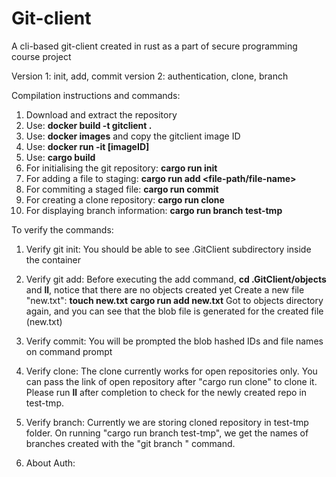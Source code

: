 # Git-client
A cli-based git-client created in rust as a part of secure programming course project

Version 1: init, add, commit
version 2: authentication, clone, branch

Compilation instructions and commands:
1) Download and extract the repository
2) Use: **docker build -t gitclient .**
3) Use: **docker images** and copy the gitclient image ID
4) Use: **docker run -it [imageID]**
5) Use: **cargo build**
6) For initialising the git repository: **cargo run init**
7) For adding a file to staging: **cargo run add <file-path/file-name>**
8) For commiting a staged file: **cargo run commit**
9) For creating a clone repository: **cargo run clone <git-repo-url>**
10) For displaying branch information: **cargo run branch test-tmp**
  
To verify the commands:
1) Verify git init:
You should be able to see .GitClient subdirectory inside the container

2) Verify git add:
Before executing the add command, **cd .GitClient/objects** and **ll**, notice that there are no objects created yet
Create a new file "new.txt": **touch new.txt**
**cargo run add new.txt**
Got to objects directory again, and you can see that the blob file is generated for the created file (new.txt)

3) Verify commit:
You will be prompted the blob hashed IDs and file names on command prompt

4) Verify clone:
The clone currently works for open repositories only. You can pass the link of open repository after "cargo run clone" to clone it. Please run **ll** after completion to check for the newly created repo in test-tmp.
  
5) Verify branch:
Currently we are storing cloned repository in test-tmp folder. On running "cargo run branch test-tmp", we get the names of branches created with the "git branch <new-branch-name>" command.
  
6) About Auth:

